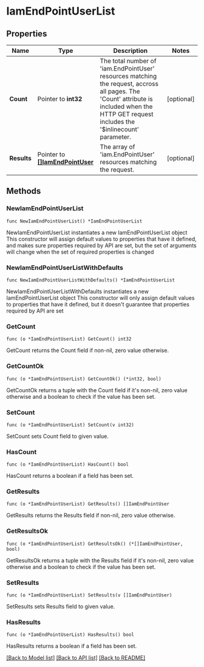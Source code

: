 # IamEndPointUserList

## Properties

Name | Type | Description | Notes
------------ | ------------- | ------------- | -------------
**Count** | Pointer to **int32** | The total number of &#39;iam.EndPointUser&#39; resources matching the request, accross all pages. The &#39;Count&#39; attribute is included when the HTTP GET request includes the &#39;$inlinecount&#39; parameter. | [optional] 
**Results** | Pointer to [**[]IamEndPointUser**](iam.EndPointUser.md) | The array of &#39;iam.EndPointUser&#39; resources matching the request. | [optional] 

## Methods

### NewIamEndPointUserList

`func NewIamEndPointUserList() *IamEndPointUserList`

NewIamEndPointUserList instantiates a new IamEndPointUserList object
This constructor will assign default values to properties that have it defined,
and makes sure properties required by API are set, but the set of arguments
will change when the set of required properties is changed

### NewIamEndPointUserListWithDefaults

`func NewIamEndPointUserListWithDefaults() *IamEndPointUserList`

NewIamEndPointUserListWithDefaults instantiates a new IamEndPointUserList object
This constructor will only assign default values to properties that have it defined,
but it doesn't guarantee that properties required by API are set

### GetCount

`func (o *IamEndPointUserList) GetCount() int32`

GetCount returns the Count field if non-nil, zero value otherwise.

### GetCountOk

`func (o *IamEndPointUserList) GetCountOk() (*int32, bool)`

GetCountOk returns a tuple with the Count field if it's non-nil, zero value otherwise
and a boolean to check if the value has been set.

### SetCount

`func (o *IamEndPointUserList) SetCount(v int32)`

SetCount sets Count field to given value.

### HasCount

`func (o *IamEndPointUserList) HasCount() bool`

HasCount returns a boolean if a field has been set.

### GetResults

`func (o *IamEndPointUserList) GetResults() []IamEndPointUser`

GetResults returns the Results field if non-nil, zero value otherwise.

### GetResultsOk

`func (o *IamEndPointUserList) GetResultsOk() (*[]IamEndPointUser, bool)`

GetResultsOk returns a tuple with the Results field if it's non-nil, zero value otherwise
and a boolean to check if the value has been set.

### SetResults

`func (o *IamEndPointUserList) SetResults(v []IamEndPointUser)`

SetResults sets Results field to given value.

### HasResults

`func (o *IamEndPointUserList) HasResults() bool`

HasResults returns a boolean if a field has been set.


[[Back to Model list]](../README.md#documentation-for-models) [[Back to API list]](../README.md#documentation-for-api-endpoints) [[Back to README]](../README.md)


